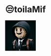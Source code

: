 <H1>😒toilaMif</H1>
<img src="https://raw.githubusercontent.com/toilaMif/toilaMif/main/Mif.jpg" alt="" width="100" align: right>
<!-- <H3>TE GHE VI KHONG BIET BOI MA TUI CHIM DAM TRONG TRI THUC</H3> -->
<!---
toilaMif/toilaMif is a ✨ special ✨ repository because its `README.md` (this file) appears on your GitHub profile.
You can click the Preview link to take a look at your changes.
--->
